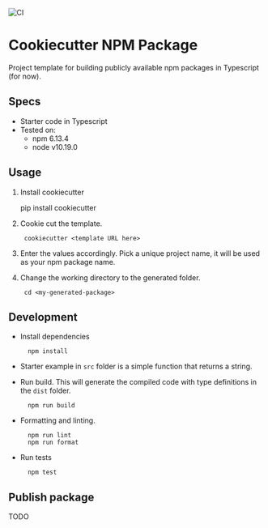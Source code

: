![CI](https://github.com/ardydedase/cookiecutter-npm-package/workflows/CI/badge.svg)

# Cookiecutter NPM Package

Project template for building publicly available npm packages in Typescript (for now).

## Specs

- Starter code in Typescript
- Tested on:
  - npm 6.13.4
  - node v10.19.0

## Usage

1. Install cookiecutter

    pip install cookiecutter

1. Cookie cut the template.

        cookiecutter <template URL here>

1. Enter the values accordingly. Pick a unique project name, it will be used as your npm package name.


1. Change the working directory to the generated folder.

        cd <my-generated-package>

## Development

- Install dependencies

        npm install

- Starter example in `src` folder is a simple function that returns a string.
- Run build. This will generate the compiled code with type definitions in the `dist` folder.

        npm run build

- Formatting and linting.

        npm run lint
        npm run format

- Run tests

        npm test

## Publish package

TODO